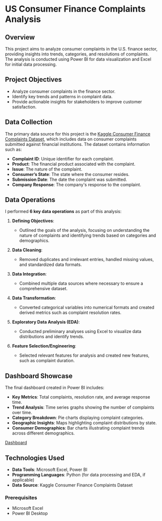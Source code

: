# US Consumer Finance Complaints Analysis

## Overview

This project aims to analyze consumer complaints in the U.S. finance sector, providing insights into trends, categories, and resolutions of complaints. The analysis is conducted using Power BI for data visualization and Excel for initial data processing.

## Project Objectives

- Analyze consumer complaints in the finance sector.
- Identify key trends and patterns in complaint data.
- Provide actionable insights for stakeholders to improve customer satisfaction.

## Data Collection

The primary data source for this project is the [Kaggle Consumer Finance Complaints Dataset](https://www.kaggle.com/datasets), which includes data on consumer complaints submitted against financial institutions. The dataset contains information such as:

- **Complaint ID**: Unique identifier for each complaint.
- **Product**: The financial product associated with the complaint.
- **Issue**: The nature of the complaint.
- **Consumer’s State**: The state where the consumer resides.
- **Submission Date**: The date the complaint was submitted.
- **Company Response**: The company's response to the complaint.

## Data Operations

I performed **6 key data operations** as part of this analysis:

1. **Defining Objectives**:
   - Outlined the goals of the analysis, focusing on understanding the nature of complaints and identifying trends based on categories and demographics.

2. **Data Cleaning**:
   - Removed duplicates and irrelevant entries, handled missing values, and standardized data formats.

3. **Data Integration**:
   - Combined multiple data sources where necessary to ensure a comprehensive dataset.

4. **Data Transformation**:
   - Converted categorical variables into numerical formats and created derived metrics such as complaint resolution rates.

5. **Exploratory Data Analysis (EDA)**:
   - Conducted preliminary analyses using Excel to visualize data distributions and identify trends.

6. **Feature Selection/Engineering**:
   - Selected relevant features for analysis and created new features, such as complaint duration.

## Dashboard Showcase

The final dashboard created in Power BI includes:

- **Key Metrics**: Total complaints, resolution rate, and average response time.
- **Trend Analysis**: Time series graphs showing the number of complaints over time.
- **Category Breakdown**: Pie charts displaying complaint categories.
- **Geographic Insights**: Maps highlighting complaint distributions by state.
- **Consumer Demographics**: Bar charts illustrating complaint trends across different demographics.

[Dashboard](https://github.com/DhruvilPanchal205/Power-BI-Dashboards/blob/main/US%20Finance%20Consumer%20Complaints/US%20Consumer%20Complaint%20Analysis.pdf)

## Technologies Used

- **Data Tools**: Microsoft Excel, Power BI
- **Programming Languages**: Python (for data processing and EDA, if applicable)
- **Data Source**: Kaggle Consumer Finance Complaints Dataset
### Prerequisites

- Microsoft Excel
- Power BI Desktop

